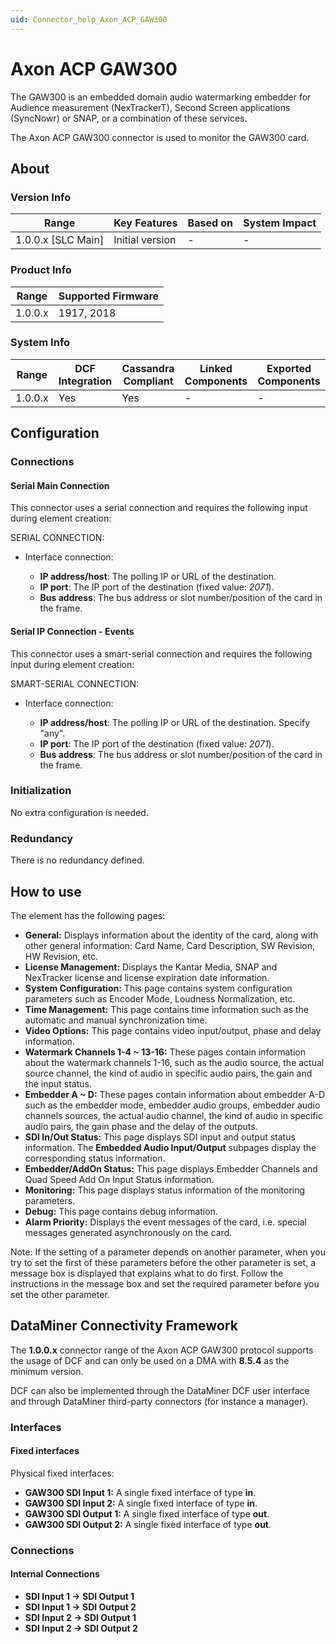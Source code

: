 ```yaml
---
uid: Connector_help_Axon_ACP_GAW300
---
```


# Axon ACP GAW300

The GAW300 is an embedded domain audio watermarking embedder for Audience measurement (NexTrackerT), Second Screen applications (SyncNowr) or SNAP, or a combination of these services.

The Axon ACP GAW300 connector is used to monitor the GAW300 card.

## About

### Version Info

| Range                | Key Features     | Based on     | System Impact     |
|----------------------|------------------|--------------|-------------------|
| 1.0.0.x [SLC Main]   | Initial version  | -            | -                 |

### Product Info

| Range     | Supported Firmware     |
|-----------|------------------------|
| 1.0.0.x   | 1917, 2018             |

### System Info

| Range     | DCF Integration     | Cassandra Compliant     | Linked Components     | Exported Components     |
|-----------|---------------------|-------------------------|-----------------------|-------------------------|
| 1.0.0.x   | Yes                 | Yes                     | -                     | -                       |

## Configuration

### Connections

#### Serial Main Connection

This connector uses a serial connection and requires the following input during element creation:

SERIAL CONNECTION:

- Interface connection:

  - **IP address/host**: The polling IP or URL of the destination.
  - **IP port**: The IP port of the destination (fixed value: *2071*).
  - **Bus address**: The bus address or slot number/position of the card in the frame.

#### Serial IP Connection - Events

This connector uses a smart-serial connection and requires the following input during element creation:

SMART-SERIAL CONNECTION:

- Interface connection:

  - **IP address/host**: The polling IP or URL of the destination. Specify "any".
  - **IP port**: The IP port of the destination (fixed value: *2071*).
  - **Bus address**: The bus address or slot number/position of the card in the frame.

### Initialization

No extra configuration is needed.

### Redundancy

There is no redundancy defined.

## How to use

The element has the following pages:

- **General:** Displays information about the identity of the card, along with other general information: Card Name, Card Description, SW Revision, HW Revision, etc.
- **License Management:** Displays the Kantar Media, SNAP and NexTracker license and license expiration date information.
- **System Configuration:** This page contains system configuration parameters such as Encoder Mode, Loudness Normalization, etc.
- **Time Management:** This page contains time information such as the automatic and manual synchronization time.
- **Video Options:** This page contains video input/output, phase and delay information.
- **Watermark Channels 1-4 ~ 13-16:** These pages contain information about the watermark channels 1-16, such as the audio source, the actual source channel, the kind of audio in specific audio pairs, the gain and the input status.
- **Embedder A ~ D:** These pages contain information about embedder A-D such as the embedder mode, embedder audio groups, embedder audio channels sources, the actual audio channel, the kind of audio in specific audio pairs, the gain phase and the delay of the outputs.
- **SDI In/Out Status:** This page displays SDI input and output status information. The **Embedded Audio Input/Output** subpages display the corresponding status information.
- **Embedder/AddOn Status:** This page displays Embedder Channels and Quad Speed Add On Input Status information.
- **Monitoring:** This page displays status information of the monitoring parameters.
- **Debug:** This page contains debug information.
- **Alarm Priority:** Displays the event messages of the card, i.e. special messages generated asynchronously on the card.

Note: If the setting of a parameter depends on another parameter, when you try to set the first of these parameters before the other parameter is set, a message box is displayed that explains what to do first. Follow the instructions in the message box and set the required parameter before you set the other parameter.

## DataMiner Connectivity Framework

The **1.0.0.x** connector range of the Axon ACP GAW300 protocol supports the usage of DCF and can only be used on a DMA with **8.5.4** as the minimum version.

DCF can also be implemented through the DataMiner DCF user interface and through DataMiner third-party connectors (for instance a manager).

### Interfaces

#### Fixed interfaces

Physical fixed interfaces:

- **GAW300 SDI Input 1:** A single fixed interface of type **in**.
- **GAW300 SDI Input 2:** A single fixed interface of type **in**.
- **GAW300 SDI Output 1:** A single fixed interface of type **out**.
- **GAW300 SDI Output 2:** A single fixed interface of type **out**.

### Connections

#### Internal Connections

- **SDI Input 1 -\> SDI Output 1**
- **SDI Input 1 -\> SDI Output 2**
- **SDI Input 2 -\> SDI Output 1**
- **SDI Input 2 -\> SDI Output 2**
